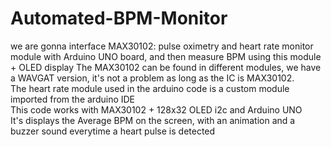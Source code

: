 # Automated-BPM-Monitor
we are gonna interface MAX30102: pulse oximetry and heart rate monitor module with Arduino UNO board, and then measure BPM using this module + OLED display The MAX30102 can be found in different modules, we have a WAVGAT version, it's not a problem as long as the IC is MAX30102.<br>
The heart rate module used in the arduino code is a custom module imported from the arduino IDE <br>
This code works with MAX30102 + 128x32 OLED i2c and Arduino UNO<br>
It's displays the Average BPM on the screen, with an animation and a buzzer sound everytime a heart pulse is detected<br>
